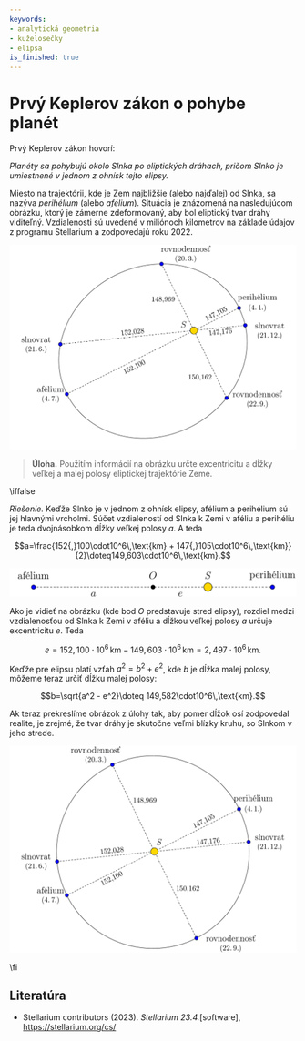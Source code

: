 ```yaml
---
keywords:
- analytická geometria
- kuželosečky
- elipsa
is_finished: true
---
```


# Prvý Keplerov zákon o pohybe planét

Prvý Keplerov zákon hovorí:

*Planéty sa pohybujú okolo Slnka po eliptických dráhach, pričom Slnko je umiestnené v jednom z ohnísk tejto elipsy.*

Miesto na trajektórii, kde je Zem najbližšie (alebo najďalej) od Slnka, sa nazýva *perihélium* (alebo *afélium*). Situácia je znázornená na nasledujúcom obrázku, ktorý je zámerne zdeformovaný, aby bol eliptický tvar dráhy viditeľný. Vzdialenosti sú uvedené v miliónoch kilometrov na základe údajov z programu Stellarium a zodpovedajú roku 2022.

![Eliptická trajektória Zeme okolo Slnka](images_sk-figure0.png)

> **Úloha.** Použitím informácií na obrázku určte excentricitu a dĺžky veľkej a malej polosy eliptickej trajektórie Zeme.

\iffalse

*Riešenie.* Keďže Slnko je v jednom z ohnísk elipsy, afélium a perihélium sú jej hlavnými vrcholmi. Súčet vzdialeností od Slnka k Zemi v aféliu a perihéliu je teda dvojnásobkom dĺžky veľkej polosy $a$. A teda

$$a=\frac{152{,}100\cdot10^6\,\text{km} + 147{,}105\cdot10^6\,\text{km}}{2}\doteq149,603\cdot10^6\,\text{km}.$$

![Vzťah parametrov k vzdialenosti Slnko–Zem v aféliu](images_sk-figure1.png)

Ako je vidieť na obrázku (kde bod $O$ predstavuje stred elipsy), rozdiel medzi vzdialenosťou od Slnka k Zemi v aféliu a dĺžkou veľkej polosy $a$ určuje excentricitu $e$. Teda

$$e=152,100\cdot10^6\,\text{km} - 149,603\cdot10^6\,\text{km} =2,497\cdot10^6\,\text{km}.$$

Keďže pre elipsu platí vzťah $a^2 = b^2 + e^2$, kde $b$ je dĺžka malej polosy, môžeme teraz určiť dĺžku malej polosy:

$$b=\sqrt{a^2 - e^2}\doteq 149,582\cdot10^6\,\text{km}.$$

Ak teraz prekreslíme obrázok z úlohy tak, aby pomer dĺžok osí zodpovedal realite, je zrejmé, že tvar dráhy je skutočne veľmi blízky kruhu, so Slnkom v jeho strede.

![Trajektoria Zeme okolo Slnka v mierke](images_sk-figure2.png)

\fi

## Literatúra

* Stellarium contributors (2023). *Stellarium 23.4.*[software], <https://stellarium.org/cs/>


